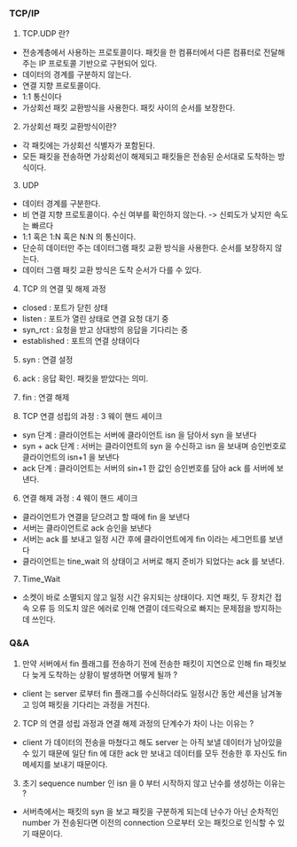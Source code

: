### TCP/IP 

1. TCP.UDP 란?
* 전송계층에서 사용하는 프로토콜이다. 패킷을 한 컴퓨터에서 다른 컴퓨터로 전달해주는 IP 프로토콜 기반으로 구현되어 있다. 
* 데이터의 경계를 구분하지 않는다. 
* 연결 지향 프로토콜이다. 
* 1:1 통신이다 
* 가상회선 패킷 교환방식을 사용한다. 패킷 사이의 순서를 보장한다. 

2. 가상회선 패킷 교환방식이란?
* 각 패킷에는 가상회선 식별자가 포함된다. 
* 모든 패킷을 전송하면 가상회선이 해제되고 패킷들은 전송된 순서대로 도착하는 방식이다. 

3. UDP

* 데이터 경계를 구분한다. 
* 비 연결 지향 프로토콜이다. 수신 여부를 확인하지 않는다. -> 신뢰도가 낮지만 속도는 빠르다 
* 1:1 혹은 1:N 혹은 N:N 의 통신이다. 
* 단순히 데이터만 주는 데이터그램 패킷 교환 방식을 사용한다. 순서를 보장하지 않는다. 
* 데이터 그램 패킷 교환 방식은 도착 순서가 다를 수 있다. 

4. TCP 의 연결 및 해제 과정 

* closed : 포트가 닫힌 상태 
* listen : 포트가 열린 상태로 연결 요청 대기 중 
* syn_rct : 요청을 받고 상대방의 응답을 기다리는 중 
* established : 포트의 연결 상태이다 

5. syn : 연결 설정 
6. ack : 응답 확인. 패킷을 받았다는 의미. 
7. fin : 연결 해제 

5. TCP 연결 성립의 과정 : 3 웨이 핸드 셰이크 

* syn 단계 : 클라이언트는 서버에 클라이언트 isn 을 담아서 syn 을 보낸다 
* syn + ack 단계 : 서버는 클라이언트의 syn 을 수신하고 isn 을 보내며 승인번호로 클라이언트의 isn+1 을 보낸다 
* ack 단계 : 클라이언트는 서버의 sin+1 한 값인 승인번호를 담아 ack 를 서버에 보낸다. 

6. 연결 해제 과정 : 4 웨이 핸드 셰이크 

* 클라이언트가 연결을 닫으려고 할 때에 fin 을 보낸다 
* 서버는 클라이언트로 ack 승인을 보낸다 
* 서버는 ack 를 보내고 일정 시간 후에 클라이언트에게 fin 이라는 세그먼트를 보낸다 
* 클라이언트는 tine_wait 의 상태이고 서버로 해지 준비가 되었다는 ack 를 보낸다.

7. Time_Wait 
* 소켓이 바로 소멸되지 않고 일정 시간 유지되는 상태이다. 지연 패킷, 두 장치간 접속 오류 등 
의도치 않은 에러로 인해 연결이 데드락으로 빠지는 문제점을 방지하는데 쓰인다. 

### Q&A 
1. 만약 서버에서 fin 플래그를 전송하기 전에 전송한 패킷이 지연으로 인해 fin 패킷보다 
늦게 도착하는 상황이 발생하면 어떻게 될까 ?
* client 는 server 로부터 fin 플래그를 수신하더라도 일정시간 동안 세션을 남겨놓고 
잉여 패킷을 기다리는 과정을 거친다. 
2. TCP 의 연결 성립 과정과 연결 해제 과정의 단계수가 차이 나는 이유는 ?
* client 가 데이터의 전송을 마쳤다고 해도 server 는 아직 보낼 데이터가 남아있을 수 있기 때문에 
일단 fin 에 대한 ack 만 보내고 데이터를 모두 전송한 후 자신도 fin 메세지를 보내기 때문이다. 
3. 초기 sequence number 인 isn 을 0 부터 시작하지 않고 난수를 생성하는 이유는 ?
* 서버측에서는 패킷의 syn 을 보고 패킷을 구분하게 되는데 난수가 아닌 순차적인 number 가 전송된다면 
이전의 connection 으로부터 오는 패킷으로 인식할 수 있기 때문이다. 

